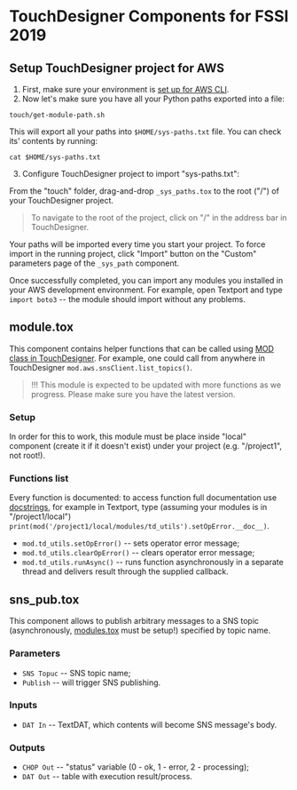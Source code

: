# TouchDesigner Components for FSSI 2019

## Setup TouchDesigner project for AWS

1. First, make sure your environment is [set up for AWS CLI](../README.md#AWS_CLI_Set_Up).
2. Now let's make sure you have all your Python paths exported into a file:

```
touch/get-module-path.sh
```

This will export all your paths into `$HOME/sys-paths.txt` file. You can check its' contents by running:

```
cat $HOME/sys-paths.txt
```

3. Configure TouchDesigner project to import "sys-paths.txt":

From the "touch" folder, drag-and-drop `_sys_paths.tox` to the root ("/") of your TouchDesigner project.

> To navigate to the root of the project, click on "/" in the address bar in TouchDesigner.

Your paths will be imported every time you start your project. To force import in the running project, click "Import" button on the "Custom" parameters page of the `_sys_path` component.

Once successfully completed, you can import any modules you installed in your AWS development environment. For example, open Textport and type `import boto3` -- the module should import without any problems.

## module.tox

This component contains helper functions that can be called using [MOD class in TouchDesigner](http://derivative.ca/wiki088/index.php?title=MOD_Class). For example, one could call from anywhere in TouchDesigner `mod.aws.snsClient.list_topics()`.

> !!! This module is expected to be updated with more functions as we progress. Please make sure you have the latest version.

### Setup

In order for this to work, this module must be place inside "local" component (create it if it doesn't exist) under your project (e.g. "/project1", not root!).

### Functions list

Every function is documented: to access function full documentation use [docstrings](https://www.python.org/dev/peps/pep-0257/#what-is-a-docstring), for example in Textport, type (assuming your modules is in "/project1/local") `print(mod('/project1/local/modules/td_utils').setOpError.__doc__)`.

* `mod.td_utils.setOpError()` -- sets operator error message;
* `mod.td_utils.clearOpError()` -- clears operator error message;
* `mod.td_utils.runAsync()` -- runs function asynchronously in a separate thread and delivers result through the supplied callback.

## sns_pub.tox

This component allows to publish arbitrary messages to a SNS topic (asynchronously, [modules.tox](#modules.tox) must be setup!) specified by topic name.

### Parameters

* `SNS Topuc` -- SNS topic name;
* `Publish` -- will trigger SNS publishing.

### Inputs

* `DAT In` -- TextDAT, which contents will become SNS message's body.

### Outputs

* `CHOP Out` -- "status" variable (0 - ok, 1 - error, 2 - processing);
* `DAT Out` -- table with execution result/process.

